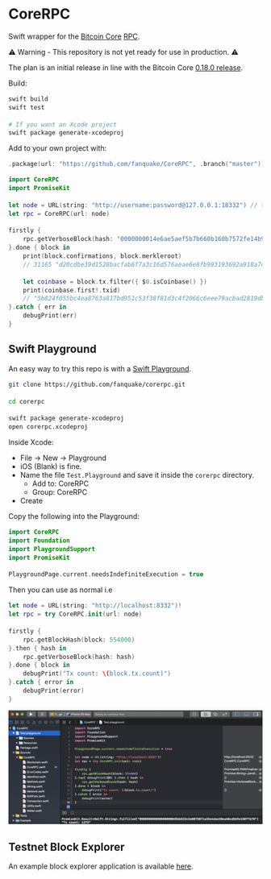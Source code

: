 # CoreRPC

Swift wrapper for the [Bitcoin Core](https://github.com/bitcoin/bitcoin) [RPC](https://bitcoin.org/en/developer-reference#remote-procedure-calls-rpcs).

⚠️ Warning - This repository is not yet ready for use in production. ⚠️

The plan is an initial release in line with the Bitcoin Core [0.18.0 release](https://bitcoincore.org/en/lifecycle/#schedule).

Build:
```bash
swift build
swift test

# If you want an Xcode project
swift package generate-xcodeproj
```

Add to your own project with:
```swift
.package(url: "https://github.com/fanquake/CoreRPC", .branch("master"))
```

```swift
import CoreRPC
import PromiseKit

let node = URL(string: "http://username:password@127.0.0.1:18332") // testnet
let rpc = CoreRPC(url: node)

firstly {
    rpc.getVerboseBlock(hash: "0000000014e6ae5aef5b7b660b160b7572fe14b95609fefb6f87c2d2e33a5fdd")
}.done { block in
    print(block.confirmations, block.merkleroot)
    // 31165 "d20cdbe39d1528bacfab6f7a3c16d576aeae6e8fb993193692a918a7c5002450"

    let coinbase = block.tx.filter({ $0.isCoinbase() })
    print(coinbase.first!.txid)
    // "5b824f055bc4ea8763a817bd951c53f38f81d3c4f2066c6eee79acbad2819db7"
}.catch { err in
    debugPrint(err)
}
```

## Swift Playground
An easy way to try this repo is with a [Swift Playground](https://developer.apple.com/swift-playgrounds).
```bash
git clone https://github.com/fanquake/corerpc.git

cd corerpc

swift package generate-xcodeproj
open corerpc.xcodeproj
```

Inside Xcode:
- File -> New -> Playground
- iOS (Blank) is fine.
- Name the file `Test.Playground` and save it inside the `corerpc` directory.
    * Add to: CoreRPC
    * Group: CoreRPC
- Create

Copy the following into the Playground:
```swift
import CoreRPC
import Foundation
import PlaygroundSupport
import PromiseKit

PlaygroundPage.current.needsIndefiniteExecution = true
```

Then you can use as normal i.e
```swift
let node = URL(string: "http://localhost:8332")!
let rpc = try CoreRPC.init(url: node)

firstly {
    rpc.getBlockHash(block: 554000)
}.then { hash in
    rpc.getVerboseBlock(hash: hash)
}.done { block in
    debugPrint("Tx count: \(block.tx.count)")
}.catch { error in
    debugPrint(error)
}
```

![Playground](playground.png)

## Testnet Block Explorer
An example block explorer application is available [here](Example/README.md).
